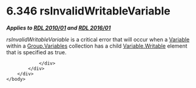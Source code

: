 <html dir="LTR" xmlns:mshelp="http://msdn.microsoft.com/mshelp" xmlns:ddue="http://ddue.schemas.microsoft.com/authoring/2003/5" xmlns:xlink="http://www.w3.org/1999/xlink" xmlns:tool="http://www.microsoft.com/tooltip">
    <head>
        <meta http-equiv="Content-Type" content="text/html; CHARSET=utf-8"></meta>
        <meta name="save" content="history"></meta>
        <title>6.346 rsInvalidWritableVariable</title>
        <xml>
            <mshelp:toctitle title="6.346 rsInvalidWritableVariable"></mshelp:toctitle>
            <mshelp:rltitle title="[MS-RDL]: rsInvalidWritableVariable"></mshelp:rltitle>
            <mshelp:keyword index="A" term="f70f79d7-f6a5-4550-be7f-1fb9b5d44e08"></mshelp:keyword>
            <mshelp:attr name="DCSext.ContentType" value="open specification"></mshelp:attr>
            <mshelp:attr name="AssetID" value="f70f79d7-f6a5-4550-be7f-1fb9b5d44e08"></mshelp:attr>
            <mshelp:attr name="TopicType" value="kbRef"></mshelp:attr>
            <mshelp:attr name="DCSext.Title" value="[MS-RDL]: rsInvalidWritableVariable" />
        </xml>
    </head>
    <body>
        <div id="header">
            <h1 class="heading">6.346 rsInvalidWritableVariable</h1>
        </div>
        <div id="mainSection">
            <div id="mainBody">
                <div id="allHistory" class="saveHistory"></div>
                <div id="sectionSection0" class="section" name="collapseableSection">
                    

<p><b><i>Applies to </i></b><a href="3428e690-a348-4ec7-8a6a-8efb42d2cdee.htm"><b><i>RDL 2010/01</i></b></a><b><i>
and </i></b><a href="52ce3983-2bfc-4e72-9359-42aaf5fe4509.htm"><b><i>RDL 2016/01</i></b></a></p>

<p><i>rsInvalidWritableVariable</i> is a critical error that
will occur when a <a href="fc2c2c96-ec36-47c2-b156-a6d8c0cbabd8.htm">Variable</a>
within a <a href="6c962d11-0f93-4955-8b55-b80d04b44c3f.htm">Group.Variables</a>
collection has a child <a href="d01cd368-f916-4a2e-ad5f-489fe05bff1d.htm">Variable.Writable</a>
element that is specified as true.</p>


                </div>
            </div>
        </div>
    </body>
</html>